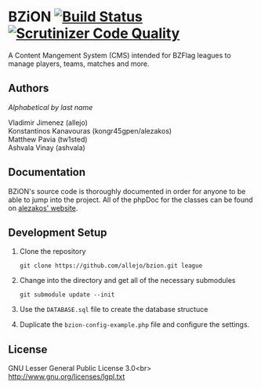 # BZiON [![Build Status](https://travis-ci.org/allejo/bzion.png?branch=master)](https://travis-ci.org/allejo/bzion) [![Scrutinizer Code Quality](https://scrutinizer-ci.com/g/allejo/bzion/badges/quality-score.png?s=291afbdf9d3ff68b2e2f44e9d02533795bcbf107)](https://scrutinizer-ci.com/g/allejo/bzion/)

A Content Mangement System (CMS) intended for BZFlag leagues to manage players, teams, matches and more.

## Authors

_Alphabetical by last name_

Vladimir Jimenez (allejo)  
Konstantinos Kanavouras (kongr45gpen/alezakos)  
Matthew Pavia (tw1sted)  
Ashvala Vinay (ashvala)

## Documentation

BZiON's source code is thoroughly documented in order for anyone to be able to jump into the project. All of the phpDoc for the classes can be found on [alezakos' website](http://helit.org/bziondoc/phpdoc/).

## Development Setup

1. Clone the repository

       git clone https://github.com/allejo/bzion.git league

2. Change into the directory and get all of the necessary submodules

       git submodule update --init

3. Use the `DATABASE.sql` file to create the database structuce

4. Duplicate the `bzion-config-example.php` file and configure the settings.

## License
GNU Lesser General Public License 3.0<br\>
http://www.gnu.org/licenses/lgpl.txt
